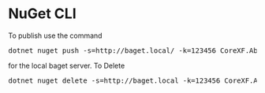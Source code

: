 ﻿# NuGet CLI
To publish use the command
<pre>dotnet nuget push -s=http://baget.local/ -k=123456 CoreXF.Abstractions.2.0.0.nupkg</pre>
for the local baget server.
To Delete
<pre>dotnet nuget delete -s=http://baget.local -k=123456 CoreXF.Abstractions 2.0.0</pre>



